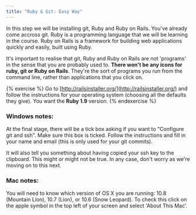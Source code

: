 ```yaml
---
title: "Ruby & Git: Easy Way"
---
```


In this step we will be installing git, Ruby and Ruby on Rails. You've already come accross git. Ruby is a programming language that we will be learning in the course. Ruby on Rails is a framework for building web applications quickly and easily, built using Ruby.

It's important to realise that git, Ruby and Ruby on Rails are not 'programs' in the sense that you are probably used to. **There won't be any icons for ruby, git or Ruby on Rails**. They're the sort of programs you run from the command line, rather than applications that you click on.

{% exercise %}
Go to [http://railsinstaller.org/](http://railsinstaller.org/) and follow the instructions for your operating system (choosing all the defaults they give). You want the **Ruby 1.9** version.
{% endexercise %}

### Windows notes:

At the final stage, there will be a tick box asking if you want to "Configure git and ssh". Make sure this box is ticked. Follow the instructions and fill in your name and email (this is only used for your git commits).

It will also tell you something about having copied your ssh key to the clipboard. This might or might not be true. In any case, don't worry as we're moving on to this next.

### Mac notes:

You will need to know which version of OS X you are running: 10.8 (Mountain Lion), 10.7 (Lion), or 10.6 (Snow Leopard). To check this click on the apple symbol in the top left of your screen and select 'About This Mac'.